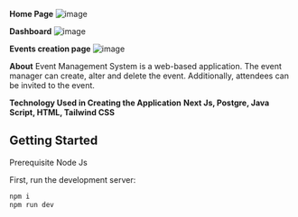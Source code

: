 **Home Page**
![image](https://github.com/user-attachments/assets/eb430da3-734c-432a-8319-90c5d6deb077)

**Dashboard**
![image](https://github.com/user-attachments/assets/944b6e76-0aee-438c-a5c3-65374e2c1b0c)

**Events creation page** 
![image](https://github.com/user-attachments/assets/df74948e-3548-4249-b44d-f122fc505120)



**About**
 Event Management System is a web-based application. The event manager can create, alter and delete the event. Additionally, attendees can be invited to the event.

**Technology Used in Creating the Application**
**Next Js, Postgre, Java Script, HTML, Tailwind CSS**

## Getting Started

Prerequisite
Node Js

First, run the development server:

```bash
npm i
npm run dev
```
